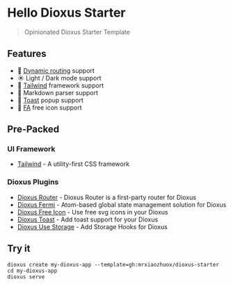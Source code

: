# Hello Dioxus Starter

> Opinionated Dioxus Starter Template

## Features

- 🧭 [Dynamic routing](https://dioxuslabs.com/nightly/router/) support
- ☀️ Light / Dark mode support
- 🏡 [Tailwind](https://tailwindcss.com/) framework support
- 📙 Markdown parser support
- 🍿 [Toast](https://github.com/mrxiaozhuox/dioxus-toast) popup support
- 💎 [FA](https://fontawesome.com/) free icon support

## Pre-Packed

### UI Framework

- [Tailwind](https://github.com/tailwindlabs/tailwindcss) - A utility-first CSS framework

### Dioxus Plugins

- [Dioxus Router](https://github.com/DioxusLabs/dioxus/tree/master/packages/router) - Dioxus Router is a first-party router for Dioxus
- [Dioxus Fermi](https://github.com/DioxusLabs/dioxus/tree/master/packages/fermi) - Atom-based global state management solution for Dioxus
- [Dioxus Free Icon](https://github.com/nissy-dev/dioxus-free-icons) - Use free svg icons in your Dioxus
- [Dioxus Toast](https://github.com/mrxiaozhuox/dioxus-toast) - Add toast support for your Dioxus
- [Dioxus Use Storage](https://github.com/oovm/dioxus-hooks/tree/master/projects/dioxus-use-storage) - Add Storage Hooks for Dioxus

## Try it

```
dioxus create my-dioxus-app --template=gh:mrxiaozhuox/dioxus-starter
cd my-dioxus-app
dioxus serve
```